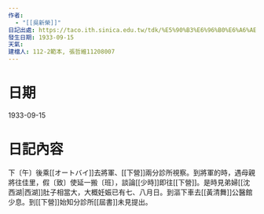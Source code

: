 ```yaml
---
作者:
  - "[[吳新榮]]"
日記出處: https://taco.ith.sinica.edu.tw/tdk/%E5%90%B3%E6%96%B0%E6%A6%AE%E6%97%A5%E8%A8%98/1933-09-15
發生日期: 1933-09-15
天氣: 
建檔人: 112-2範本, 張哲維11208007
---
```


# 日期
1933-09-15
# 日記內容
下〔午〕後乘[[オートバイ]]去將軍、[[下營]]兩分診所視察。到將軍的時，遇母親將往佳里，假〔致〕使延一搬〔班〕，談論[[少時]]即往[[下營]]。是時見弟婦[[沈西湖|西湖]]肚子相當大，大概妊娠已有七、八月日。到漚下車去[[黃清舞]]公醫館少息。到[[下營]]始知分診所[[屆書]]未見提出。
